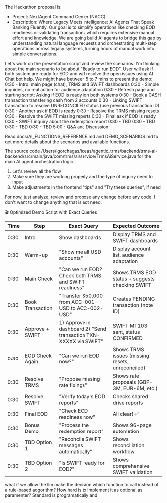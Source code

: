 The Hackathon proposal is: 
 - Project: NextAgent Command Center (NACC) 
 - Description: Where Legacy Meets Intelligence: AI Agents That Speak Banking Fluently. Our goal is to simplify operations like checking EOD readiness or validating transactions which requires extensive manual effort and knowledge. We are going build AI agents to bridge this gap by understanding natural language requests and orchestrating multi-step operations across legacy systems, turning hours of manual work into simple conversations.

Let's work on the presentation script and review the scenarios.
I'm thinking about the main scenario to be about "Ready to run EOD". User will ask if both system are ready for EOD and will resolve the open issues using AI Chat bot help. 
We might have between 5 to 7 mins to present the demo:
  0:30 - Intro: main page (chat), TRMS and SWIFT dashboards
  0:30 - Simple inquiries, no real action for audience adaptation
  0:30 - Refresh page and starting script: Asking if EOD is ready ion both systems
  0:30 - Book a CASH transaction transfering cash from 2 accounts
  0:30 - Linking SWIFT transaction to resolve UNRECONCILED status (use previous transaction ID)
  0:30 - Another ask if EOD is ready
  0:30 - Resolve the TRMS missing resets
  0:30 - Resolve the SWIFT missing reports
  0:30 - Final ask if EOD is ready
  0:30 - SWIFT inquiry about the redemption report
  0:30 - TBD
  0:30 - TBD
  0:30 - TBD
  0:30 - TBD
  5:00 - Q&A and Discussion

Read docs/AI_FUNCTIONS_REFERENCE.md and DEMO_SCENARIOS.md to get more details about the scenarios and available functions.

The source code /Users/igorchagas/ideas/agentic_trms/backend/trms-ai-backend/src/main/java/com/trms/ai/service/TrmsAiService.java for the main AI agent orchestration logic.

1) Let's review all the flow
2) Make sure they are working properly and the type of inquiry need to input
3) Make adjustments in the frontend "tips" and "Try these queries", if need

For now, just analyze, review and propose any change before any code. I don't want to change anything that is not need.




  🎬 Optimized Demo Script with Exact Queries

  | Time | Step             | Exact Query                                                      | Expected Outcome                                 |
  |------|------------------|------------------------------------------------------------------|--------------------------------------------------|
  | 0:30 | Intro            | Show dashboards                                                  | Display TRMS and SWIFT dashboards                |
  | 0:30 | Warm-up          | "Show me all USD accounts"                                       | Display account list, audience adaptation        |
  | 0:30 | Main Check       | "Can we run EOD? Check both TRMS and SWIFT readiness"            | Shows TRMS EOD status + suggests checking SWIFT  |
  | 0:30 | Book Transaction | "Transfer $50,000 from ACC-001-USD to ACC-002-USD"               | Creates PENDING transaction (note ID)            |
  | 0:30 | Approve + SWIFT  | 1) Approve in dashboard 2) "Send transaction TXN-XXXXX via SWIFT"| SWIFT MT103 sent, status CONFIRMED               |
  | 0:30 | EOD Check Again  | "Can we run EOD now?"                                            | Shows TRMS issues (missing resets, unreconciled) |
  | 0:30 | Resolve TRMS     | "Propose missing rate fixings"                                   | Shows rate proposals (GBP-3M, EUR-6M, etc.)      |
  | 0:30 | Resolve SWIFT    | "Verify today's EOD reports"                                     | Checks shared drive reports                      |
  | 0:30 | Final EOD        | "Check EOD readiness now"                                        | All clear! ✅                                     |
  | 0:30 | Bonus Demo       | "Process the redemption report"                                  | Shows 96-page automation                         |
  | 0:30 | TBD Option 1     | "Reconcile SWIFT messages automatically"                         | Shows reconciliation workflow                    |
  | 0:30 | TBD Option 2     | "Is SWIFT ready for EOD?"                                        | Shows comprehensive SWIFT validation             |







what if we allow the llm make the decision which function to call instead of a rule-based aogorithm? How hard is to implement it as optional as paramenter? Standard is programatically and 